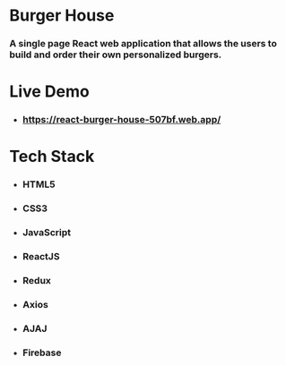 # Burger House
### A single page React web application that allows the users to build and order their own personalized burgers. 
# Live Demo
* ### https://react-burger-house-507bf.web.app/
# Tech Stack
* ### HTML5
* ### CSS3
* ### JavaScript
* ### ReactJS
* ### Redux
* ### Axios
* ### AJAJ
* ### Firebase
